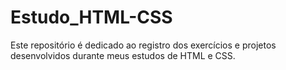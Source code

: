 # Estudo_HTML-CSS
 Este repositório é dedicado ao registro dos exercícios e projetos desenvolvidos durante meus estudos de HTML e CSS.
